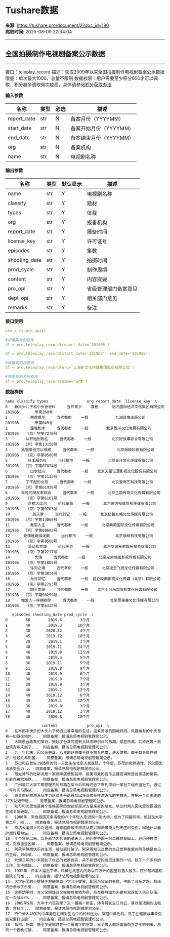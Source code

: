 # Tushare数据

**来源**: https://tushare.pro/document/2?doc_id=180  
**爬取时间**: 2025-08-09 22:34:04

---

## 全国拍摄制作电视剧备案公示数据

---

接口：teleplay\_record
描述：获取2009年以来全国拍摄制作电视剧备案公示数据
限量：单次最大1000，总量不限制
数据权限：用户需要至少积分600才可以调取，积分越多调取频次越高，具体请参阅[积分获取办法](https://tushare.pro/document/1?doc_id=13)

**输入参数**

| 名称 | 类型 | 必选 | 描述 |
| --- | --- | --- | --- |
| report\_date | str | N | 备案月份（YYYYMM） |
| start\_date | str | N | 备案开始月份（YYYYMM） |
| end\_date | str | N | 备案结束月份（YYYYMM） |
| org | str | N | 备案机构 |
| name | str | N | 电视剧名称 |

**输出参数**

| 名称 | 类型 | 默认显示 | 描述 |
| --- | --- | --- | --- |
| name | str | Y | 电视剧名称 |
| classify | str | Y | 题材 |
| types | str | Y | 体裁 |
| org | str | Y | 报备机构 |
| report\_date | str | Y | 报备时间 |
| license\_key | str | Y | 许可证号 |
| episodes | str | Y | 集数 |
| shooting\_date | str | Y | 拍摄时间 |
| prod\_cycle | str | Y | 制作周期 |
| content | str | Y | 内容提要 |
| pro\_opi | str | Y | 省级管理部门备案意见 |
| dept\_opi | str | Y | 相关部门意见 |
| remarks | str | Y | 备注 |

**接口使用**

```yaml
pro = ts.pro_api()

#按备案月份查询
df = pro.teleplay_record(report_date='201905')

df = pro.teleplay_record(start_date='201905', end_date='201906')

#按备案机构查询
df = pro.teleplay_record(org='上海新文化传媒集团股份有限公司')

#按电视剧名称查询
df = pro.teleplay_record(name='三体')
```

**数据样例**

```
name classify types                 org report_date  license_key  \
0   新大头儿子和小头爸爸Ⅳ     当代青少    喜剧      怡光国际经济文化集团有限公司      201905       甲第260号
1          两岸青年     当代都市    一般            九洲音像出版公司      201905       甲第045号
2          温暖如冰     当代都市    一般        北京雅泽文化发展有限公司      201905   （京）字第7270号
3        从开始到现在     当代都市    一般         北京好故事影业有限公司      201905  （京）字第13150号
4      黑咖啡也可以很甜     当代都市    一般          北京版映科技有限公司      201905   （京）字第8580号
5         社工服务社     当代都市    一般        北京天沐文化传媒有限公司      201905  （京）字第07874号
6          出水牡丹     当代都市    一般    北京天星亿源影视文化股份有限公司      201905   （京）字第1113号
7        了不起的女孩     当代都市    一般         北京爱奇艺科技有限公司      201905  （京）字第01938号
8      年轻的朋友来相会     当代都市    一般      北京主题传奇文化传媒有限公司      201905   （京）字第6101号
9         京杭大运河     近代革命    一般      北京东方视辉影视传媒有限公司      201905   （京）字第9703号
10          航天梦     当代其它    一般      北京亿铭方略文化传媒有限公司      201905  （京）字第13069号
11         裁剪人生     当代都市    一般      北京紫葩国际文化传媒有限公司      201905  （京）字第08683号
12      爱情是碗油泼面     当代都市    一般          北京版映科技有限公司      201905   （京）字第8580号
13        流动紫禁城     近代传奇    一般      北京华谊兄弟娱乐投资有限公司      201905   （京）字第2217号
14           大海     当代都市    一般      北京兄弟映画影视传媒有限公司      201905   （京）字第1805号
15         浑河之魂     近代革命    一般      北京凌云飞扬文化传媒有限公司      201905   （京）字第3814号
16         允许回忆     当代都市    一般  昆仑映画影视文化传媒（北京）有限公司      201905   （京）字第2793号
17         四十而获     当代都市    一般    北京十分乐观影视文化传媒有限公司      201905  （京）字第08259号
18     像爱人一样拥抱你     当代都市    一般       北京思德睿文化传媒有限公司      201905   （京）字第6317号

   episodes shooting_date prod_cycle  \
0        50        2019.6        3个月
1        40        2019.3       10个月
2        30       2020.12        4个月
3        45       2019.12       18个月
4        20        2019.1        3个月
5        40       2019.11       24个月
6        46        2019.8       12个月
7        36        2019.4        5个月
8        36       2019.11        5个月
9        51        2019.8        9个月
10       40        2019.9        6个月
11       30        2019.8        7个月
12       20        2019.9        3个月
13       46        2019.1       12个月
14       40       2019.12        6个月
15       45        2019.1       12个月
16       36        2019.8        3个月
17       40       2019.12        3个月
18       40        2020.6       18个月

                content             pro_opi  \
0   在本部中快乐的大头儿子仍旧过着幸福的生活，温柔贤淑的围裙妈妈、风趣幽默的小头爸爸一如既往地伴...  同意备案，报请总局电视剧管理司公示。
1   大陆惠台政策的推行，掀起了台湾同胞到大陆求职创业的热潮。顺应热潮，刘欣然等一批台湾青年来到了...  同意备案，报请总局电视剧管理司公示。
2   九十年代末，因父亲失业，八岁的赵晓臻不得不放弃芭蕾，进入体校。由于自身条件较好，经过几年刻苦...  同意备案，报请总局电视剧管理司公示。
3   苏白和石普生1985年的同一天出生在北京人民医院。十年后，苏母的突然遇难、苏父因无法承受压力...  同意备案，报请总局电视剧管理司公示。
4   阳光帅气的杜新尧是一家咖啡店做甜品师，甜美可爱的音乐主播宫海默是这家店的常客。杜新尧被宫海默...  同意备案，报请总局电视剧管理司公示。
5   广州滨江大学工商管理系的马路在毕业后机缘巧合下来到深圳一家社工组织当社工，通过一年时间马路从...  同意备案，报请总局电视剧管理司公示。
6   原某市花样游泳队主力队员李丹退役后出任该市花样游泳队的主教练，并把一个叫美美的17岁姑娘带进...  同意备案，报请总局电视剧管理司公示。
7   陆可和沈思怡是两个性格迥异的女孩却是对方最亲密的朋友。毕业时两人因沈思怡霸道的性格关系破裂，...  同意备案，报请总局电视剧管理司公示。
8   1980年，来自祖国天南海北的六个年轻人走进同一所大学，成为了同届同学。但就在大学第二年，同...  同意备案，报请总局电视剧管理司公示。
9   京杭大运河上的北通州，连家船商贩天惠民从嘉兴南湖带商人到枣庄时受伤，回通州以看护燃灯塔为生。...  同意备案，报请总局电视剧管理司公示。
10  半个世纪以来，以任新华为代表的航天人，他们在中国一穷二白的基础上，经历种种坎坷，克服重重困难...  同意备案，报请总局电视剧管理司公示。
11  阿朵平静而快乐的生活，被彻底打破了。阿朵得知已过世的自己崇拜喜爱的阿莎姨是自己的生母。对母亲...  同意备案，报请总局电视剧管理司公示。
12  北漂三年的小米回到了自己的老家西安，并不能很好的适应这里的一切。找了一个多月的工作，高不成低...  同意备案，报请总局电视剧管理司公示。
13  1932年，日本人逼近平津，珍藏在故宫内的数以百万计的国宝将落入敌手。院长易培基和副院长马衡...  同意备案，报请总局电视剧管理司公示。
14  大学乐团的小提琴手林曦悦自小学习小提琴，却因为父亲的去世，中断了音乐之路。机缘巧合参与了乐爱...  同意备案，报请总局电视剧管理司公示。
15  史新幼年时，与义父柳雄及义妹柳月相依为命，后与柳月结为夫妻并双双加入抗日队伍。在一次战斗中，...  同意备案，报请总局电视剧管理司公示。
16  2005年9月，九中十六班迎来了又一届高一新生，体育特长生江向云，喜欢画漫画的山临青，各科全...  同意备案，报请总局电视剧管理司公示。
17  四个步入40岁的中年男性在面对生活中的种种压力，深陷中年危机。马丁在健康与事业受到双重打击后...  同意备案，报请总局电视剧管理司公示。
18  岳柯、任朗、施丞宇是同住在一个屋檐下的室友，三个男人都将面临而立之年的到来，然而一个夜晚打破...  同意备案，报请总局电视剧管理司公示。
```

